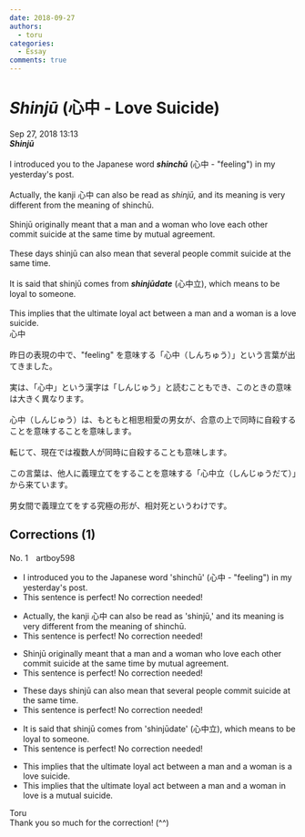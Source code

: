 ```yaml
---
date: 2018-09-27
authors:
  - toru
categories:
  - Essay
comments: true
---
```


# <strong><em>Shinjū</strong></em> (心中 - Love Suicide)
<div class="date">Sep 27, 2018 13:13</div>
<div id="post"><div id="body_show_ori">
<strong><em>Shinjū</strong></em><br/><br/>I introduced you to the Japanese word <strong><em>shinchū</em></strong> (心中 - "feeling") in my yesterday's post.<br/><br/>Actually, the kanji 心中 can also be read as <em>shinjū,</em> and its meaning is very different from the meaning of shinchū.<br/><br/>Shinjū originally meant that a man and a woman who love each other commit suicide at the same time by mutual agreement.<br/><br/>These days shinjū can also mean that several people commit suicide at the same time.<br/><br/>It is said that shinjū comes from <strong><em>shinjūdate</em></strong> (心中立), which means to be loyal to someone.<br/><br/>This implies that the ultimate loyal act between a man and a woman is a love suicide.
</div></div>

<!-- more -->

<div id="post_ja"><div id="body_show_mo">
心中<br/><br/>昨日の表現の中で、"feeling" を意味する「心中（しんちゅう）」という言葉が出てきました。<br/><br/>実は、「心中」という漢字は「しんじゅう」と読むこともでき、このときの意味は大きく異なります。<br/><br/>心中（しんじゅう）は、もともと相思相愛の男女が、合意の上で同時に自殺することを意味することを意味します。<br/><br/>転じて、現在では複数人が同時に自殺することも意味します。<br/><br/>この言葉は、他人に義理立てをすることを意味する「心中立（しんじゅうだて）」から来ています。<br/><br/>男女間で義理立てをする究極の形が、相対死というわけです。
</div></div>

## Corrections (1)
<div id="block"><div class="first_name"> No. 1　<span class="just_name">artboy598</span></div><div id="block2">
<ul class="correction_field">
<li class="incorrect">I introduced you to the Japanese word 'shinchū' (心中 - "feeling") in my yesterday's post.</li>
<li class="corrected perfect">This sentence is perfect! No correction needed!</li>
</ul>
<ul class="correction_field">
<li class="incorrect">Actually, the kanji 心中 can also be read as 'shinjū,' and its meaning is very different from the meaning of shinchū.</li>
<li class="corrected perfect">This sentence is perfect! No correction needed!</li>
</ul>
<ul class="correction_field">
<li class="incorrect">Shinjū originally meant that a man and a woman who love each other commit suicide at the same time by mutual agreement.</li>
<li class="corrected perfect">This sentence is perfect! No correction needed!</li>
</ul>
<ul class="correction_field">
<li class="incorrect">These days shinjū can also mean that several people commit suicide at the same time.</li>
<li class="corrected perfect">This sentence is perfect! No correction needed!</li>
</ul>
<ul class="correction_field">
<li class="incorrect">It is said that shinjū comes from 'shinjūdate' (心中立), which means to be loyal to someone.</li>
<li class="corrected perfect">This sentence is perfect! No correction needed!</li>
</ul>
<ul class="correction_field">
<li class="incorrect">This implies that the ultimate loyal act between a man and a woman is a love suicide.</li>
<li class="corrected correct">
This implies that the ultimate loyal act between a man and a woman in love is a mutual suicide.
</li>
</ul>
</div><div class="name"><span class="just_name">Toru</span><br>
Thank you so much for the correction! (^^)
</div>
</div>
